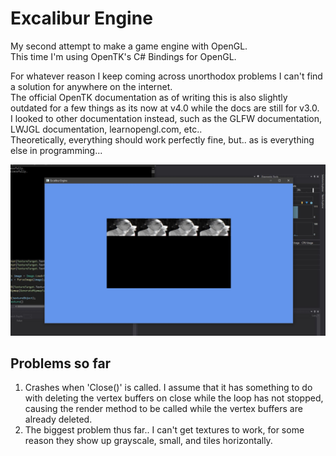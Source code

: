 # Excalibur Engine

My second attempt to make a game engine with OpenGL.  
This time I'm using OpenTK's C# Bindings for OpenGL.

For whatever reason I keep coming across unorthodox problems I can't find a solution for anywhere on the internet.  
The official OpenTK documentation as of writing this is also slightly outdated for a few things as its now at v4.0 while the docs are still for v3.0.  
I looked to other documentation instead, such as the GLFW documentation, LWJGL documentation, learnopengl.com, etc..  
Theoretically, everything should work perfectly fine, but.. as is everything else in programming...

![alt text](screenshot.jpg)

## Problems so far

1. Crashes when 'Close()' is called. I assume that it has something to do with deleting the vertex buffers on close while the loop has not stopped, causing the render method to be called while the vertex buffers are already deleted.
2. The biggest problem thus far.. I can't get textures to work, for some reason they show up grayscale, small, and tiles horizontally.

